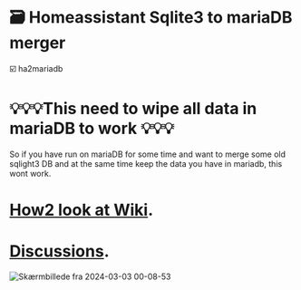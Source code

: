 # 🗃️ Homeassistant Sqlite3 to mariaDB merger

☑️  ha2mariadb

# 💡💡💡This need to wipe all data in mariaDB to work 💡💡💡

So if you have run on mariaDB for some time and want to merge some old sqlight3 DB and at the same time keep the data you have in mariadb, this wont work.

# [How2 look at Wiki](https://github.com/JacobsenKim/ha2mariadb/wiki).

# [Discussions](https://github.com/JacobsenKim/ha2mariadb/discussions).

![Skærmbillede fra 2024-03-03 00-08-53](https://github.com/JacobsenKim/ha2mariadb/assets/157890151/89c99e26-e6c9-4f0d-8cd1-cf0974c4f9e6)
